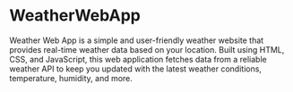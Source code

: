 # WeatherWebApp
Weather Web App is a simple and user-friendly weather website that provides real-time weather data based on your location. Built using HTML, CSS, and JavaScript, this web application fetches data from a reliable weather API to keep you updated with the latest weather conditions, temperature, humidity, and more.
